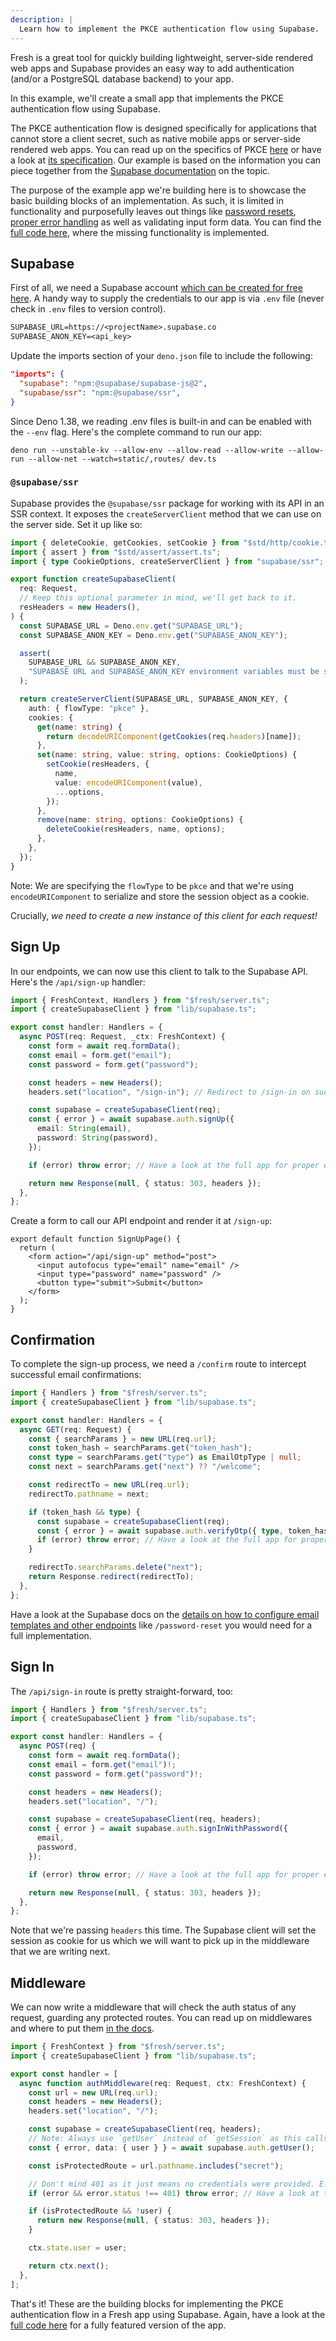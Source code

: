 ```yaml
---
description: |
  Learn how to implement the PKCE authentication flow using Supabase.
---
```


Fresh is a great tool for quickly building lightweight, server-side rendered web
apps and Supabase provides an easy way to add authentication (and/or a
PostgreSQL database backend) to your app.

In this example, we'll create a small app that implements the PKCE
authentication flow using Supabase.

The PKCE authentication flow is designed specifically for applications that
cannot store a client secret, such as native mobile apps or server-side rendered
web apps. You can read up on the specifics of PKCE
[here](https://auth0.com/docs/get-started/authentication-and-authorization-flow/authorization-code-flow-with-pkce)
or have a look at
[its specification](https://datatracker.ietf.org/doc/html/rfc7636). Our example
is based on the information you can piece together from the
[Supabase documentation](https://supabase.com/docs/guides/auth/server-side/oauth-with-pkce-flow-for-ssr)
on the topic.

The purpose of the example app we're building here is to showcase the basic
building blocks of an implementation. As such, it is limited in functionality
and purposefully leaves out things like
[password resets](https://supabase.com/docs/guides/auth/server-side/email-based-auth-with-pkce-flow-for-ssr),
[proper error handling](https://fresh.deno.dev/docs/concepts/error-pages) as
well as validating input form data. You can find the
[full code here](https://github.com/morlinbrot/supa-fresh-pkce), where the
missing functionality is implemented.

## Supabase

First of all, we need a Supabase account
[which can be created for free here](https://supabase.com/). A handy way to
supply the credentials to our app is via `.env` file (never check in `.env`
files to version control).

```txt .env.example
SUPABASE_URL=https://<projectName>.supabase.co
SUPABASE_ANON_KEY=<api_key>
```

Update the imports section of your `deno.json` file to include the following:

```json deno.json
"imports": {
  "supabase": "npm:@supabase/supabase-js@2",
  "supabase/ssr": "npm:@supabase/ssr",
}
```

Since Deno 1.38, we reading .env files is built-in and can be enabled with the
`--env` flag. Here's the complete command to run our app:

```shell
deno run --unstable-kv --allow-env --allow-read --allow-write --allow-run --allow-net --watch=static/,routes/ dev.ts
```

### `@supabase/ssr`

Supabase provides the `@supabase/ssr` package for working with its API in an SSR
context. It exposes the `createServerClient` method that we can use on the
server side. Set it up like so:

```ts lib/supabase.ts
import { deleteCookie, getCookies, setCookie } from "$std/http/cookie.ts";
import { assert } from "$std/assert/assert.ts";
import { type CookieOptions, createServerClient } from "supabase/ssr";

export function createSupabaseClient(
  req: Request,
  // Keep this optional parameter in mind, we'll get back to it.
  resHeaders = new Headers(),
) {
  const SUPABASE_URL = Deno.env.get("SUPABASE_URL");
  const SUPABASE_ANON_KEY = Deno.env.get("SUPABASE_ANON_KEY");

  assert(
    SUPABASE_URL && SUPABASE_ANON_KEY,
    "SUPABASE URL and SUPABASE_ANON_KEY environment variables must be set.",
  );

  return createServerClient(SUPABASE_URL, SUPABASE_ANON_KEY, {
    auth: { flowType: "pkce" },
    cookies: {
      get(name: string) {
        return decodeURIComponent(getCookies(req.headers)[name]);
      },
      set(name: string, value: string, options: CookieOptions) {
        setCookie(resHeaders, {
          name,
          value: encodeURIComponent(value),
          ...options,
        });
      },
      remove(name: string, options: CookieOptions) {
        deleteCookie(resHeaders, name, options);
      },
    },
  });
}
```

Note: We are specifying the `flowType` to be `pkce` and that we're using
`encodeURIComponent` to serialize and store the session object as a cookie.

Crucially, _we need to create a new instance of this client for each request!_

## Sign Up

In our endpoints, we can now use this client to talk to the Supabase API. Here's
the `/api/sign-up` handler:

```ts routes/api/sign-up.ts
import { FreshContext, Handlers } from "$fresh/server.ts";
import { createSupabaseClient } from "lib/supabase.ts";

export const handler: Handlers = {
  async POST(req: Request, _ctx: FreshContext) {
    const form = await req.formData();
    const email = form.get("email");
    const password = form.get("password");

    const headers = new Headers();
    headers.set("location", "/sign-in"); // Redirect to /sign-in on success.

    const supabase = createSupabaseClient(req);
    const { error } = await supabase.auth.signUp({
      email: String(email),
      password: String(password),
    });

    if (error) throw error; // Have a look at the full app for proper error handling.

    return new Response(null, { status: 303, headers });
  },
};
```

Create a form to call our API endpoint and render it at `/sign-up`:

```tsx routes/sign-up.tsx
export default function SignUpPage() {
  return (
    <form action="/api/sign-up" method="post">
      <input autofocus type="email" name="email" />
      <input type="password" name="password" />
      <button type="submit">Submit</button>
    </form>
  );
}
```

## Confirmation

To complete the sign-up process, we need a `/confirm` route to intercept
successful email confirmations:

```ts routes/api/confirm.ts
import { Handlers } from "$fresh/server.ts";
import { createSupabaseClient } from "lib/supabase.ts";

export const handler: Handlers = {
  async GET(req: Request) {
    const { searchParams } = new URL(req.url);
    const token_hash = searchParams.get("token_hash");
    const type = searchParams.get("type") as EmailOtpType | null;
    const next = searchParams.get("next") ?? "/welcome";

    const redirectTo = new URL(req.url);
    redirectTo.pathname = next;

    if (token_hash && type) {
      const supabase = createSupabaseClient(req);
      const { error } = await supabase.auth.verifyOtp({ type, token_hash });
      if (error) throw error; // Have a look at the full app for proper error handling.
    }

    redirectTo.searchParams.delete("next");
    return Response.redirect(redirectTo);
  },
};
```

Have a look at the Supabase docs on the
[details on how to configure email templates and other endpoints](https://supabase.com/docs/guides/auth/server-side/email-based-auth-with-pkce-flow-for-ssr)
like `/password-reset` you would need for a full implementation.

## Sign In

The `/api/sign-in` route is pretty straight-forward, too:

```ts routes/api/sign-in.ts
import { Handlers } from "$fresh/server.ts";
import { createSupabaseClient } from "lib/supabase.ts";

export const handler: Handlers = {
  async POST(req) {
    const form = await req.formData();
    const email = form.get("email")!;
    const password = form.get("password")!;

    const headers = new Headers();
    headers.set("location", "/");

    const supabase = createSupabaseClient(req, headers);
    const { error } = await supabase.auth.signInWithPassword({
      email,
      password,
    });

    if (error) throw error; // Have a look at the full app for proper error handling.

    return new Response(null, { status: 303, headers });
  },
};
```

Note that we're passing `headers` this time. The Supabase client will set the
session as cookie for us which we will want to pick up in the middleware that we
are writing next.

## Middleware

We can now write a middleware that will check the auth status of any request,
guarding any protected routes. You can read up on middlewares and where to put
them [in the docs](https://fresh.deno.dev/docs/concepts/middleware).

```ts routes/_middleware.ts
import { FreshContext } from "$fresh/server.ts";
import { createSupabaseClient } from "lib/supabase.ts";

export const handler = [
  async function authMiddleware(req: Request, ctx: FreshContext) {
    const url = new URL(req.url);
    const headers = new Headers();
    headers.set("location", "/");

    const supabase = createSupabaseClient(req, headers);
    // Note: Always use `getUser` instead of `getSession` as this calls the Supabase API and revalidates the token.
    const { error, data: { user } } = await supabase.auth.getUser();

    const isProtectedRoute = url.pathname.includes("secret");

    // Don't mind 401 as it just means no credentials were provided. E.g. There was no session cookie.
    if (error && error.status !== 401) throw error; // Have a look at the full app for proper error handling.

    if (isProtectedRoute && !user) {
      return new Response(null, { status: 303, headers });
    }

    ctx.state.user = user;

    return ctx.next();
  },
];
```

That's it! These are the building blocks for implementing the PKCE
authentication flow in a Fresh app using Supabase. Again, have a look at the
[full code here](https://github.com/morlinbrot/supa-fresh-pkce) for a fully
featured version of the app.
